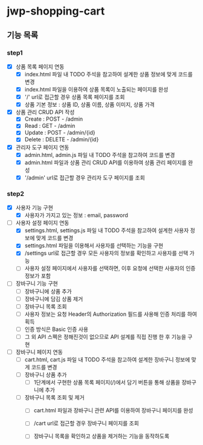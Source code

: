 # jwp-shopping-cart

## 기능 목록
### step1
- [x] 상품 목록 페이지 연동
  - [x] index.html 파일 내 TODO 주석을 참고하여 설계한 상품 정보에 맞게 코드를 변경
  - [x] index.html 파일을 이용하여 상품 목록이 노출되는 페이지를 완성
  - [x] '/' url로 접근할 경우 상품 목록 페이지를 조회
  - [x] 상품 기본 정보 : 상품 ID, 상품 이름, 상품 이미지, 상품 가격

- [x] 상품 관리 CRUD API 작성
  - [x] Create : POST - /admin
  - [x] Read : GET - /admin
  - [x] Update : POST - /admin/{id}
  - [x] Delete : DELETE - /admin/{id}

- [x] 관리자 도구 페이지 연동
  - [x] admin.html, admin.js 파일 내 TODO 주석을 참고하여 코드를 변경
  - [x] admin.html 파일과 상품 관리 CRUD API를 이용하여 상품 관리 페이지를 완성
  - [x] '/admin' url로 접근할 경우 관리자 도구 페이지를 조회

### step2
- [x] 사용자 기능 구현
  - [x] 사용자가 가지고 있는 정보 : email, password
  
- [ ] 사용자 설정 페이지 연동
  - [x] settings.html, settings.js 파일 내 TODO 주석을 참고하여 설계한 사용자 정보에 맞게 코드를 변경
  - [x] settings.html 파일을 이용해서 사용자를 선택하는 기능을 구현
  - [x] /settings url로 접근할 경우 모든 사용자의 정보를 확인하고 사용자를 선택 가능
  - [ ] 사용자 설정 페이지에서 사용자를 선택하면, 이후 요청에 선택한 사용자의 인증 정보가 포함
  
- [ ] 장바구니 기능 구현
  - [ ] 장바구니에 상품 추가
  - [ ] 장바구니에 담김 상품 제거
  - [ ] 장바구니 목록 조회
  - [ ] 사용자 정보는 요청 Header의 Authorization 필드를 사용해 인증 처리를 하여 획득
  - [ ] 인증 방식은 Basic 인증 사용
  - [ ] 그 외 API 스펙은 정해진것이 없으므로 API 설계를 직접 진행 한 후 기능을 구현
  
- [ ] 장바구니 페이지 연동
  - [ ] cart.html, cart.js 파일 내 TODO 주석을 참고하여 설계한 장바구니 정보에 맞게 코드를 변경
  - [ ] 장바구니 상품 추가 
    - [ ] 1단계에서 구현한 상품 목록 페이지(/)에서 담기 버튼을 통해 상품을 장바구니에 추가
  - [ ] 장바구니 목록 조회 및 제거
    - [ ] cart.html 파일과 장바구니 관련 API를 이용하여 장바구니 페이지를 완성
    - [ ] /cart url로 접근할 경우 장바구니 페이지를 조회
    - [ ] 장바구니 목록을 확인하고 상품을 제거하는 기능을 동작하도록

